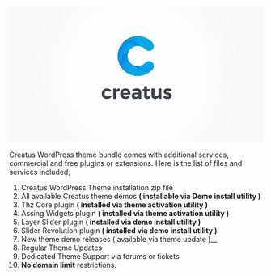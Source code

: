 <div class="thz-lightbox-gallery" markdown="1">
<div class="thz-doc-image max">
<img src="../../docs-media/creatus-screenshot.jpg" alt="Creatus WordPress Theme" />
</div>

<div markdown="1">

Creatus WordPress theme bundle comes with additional services, commercial and free plugins or extensions. Here is the list of files and services included;

1. Creatus WordPress Theme installation zip file
2. All available Creatus theme demos __( installable via Demo install utility )__
3. Thz Core plugin __( installed via theme activation utility )__
4. Assing Widgets plugin __( installed via theme activation utility )__
5. Layer Slider plugin __( installed via demo install utility )__
6. Slider Revolution plugin __( installed via demo install utility )__
7. New theme demo releases ( available via theme update )__
8. Regular Theme Updates
9. Dedicated Theme Support via forums or tickets
10. __No domain limit__ restrictions.

</div>